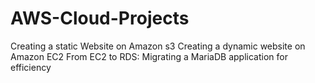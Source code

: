 # AWS-Cloud-Projects
Creating a static Website on Amazon s3
Creating a dynamic website on Amazon EC2
From EC2 to RDS: Migrating a MariaDB application for efficiency
